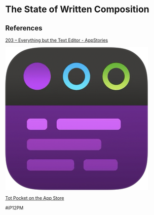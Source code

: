 # The State of Written Composition



## References



[203 – Everything but the Text Editor - AppStories](https://pca.st/episode/96cf22cf-9246-4ce8-9e7f-287877b6dc90)

![](The%20State%20of%20Written%20Composition/9788DBE2-15E9-42B3-A41D-3ECFAB6DF833.jpg)

[‎Tot Pocket on the App Store](https://apps.apple.com/us/app/tot-pocket/id1498235191)

#iP12PM